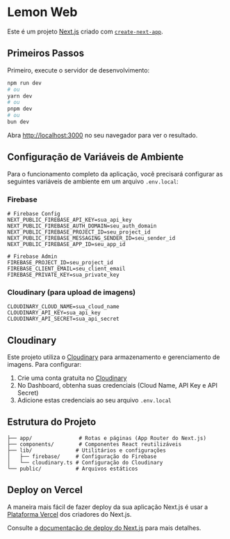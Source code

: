# Lemon Web

Este é um projeto [Next.js](https://nextjs.org) criado com [`create-next-app`](https://nextjs.org/docs/app/api-reference/cli/create-next-app).

## Primeiros Passos

Primeiro, execute o servidor de desenvolvimento:

```bash
npm run dev
# ou
yarn dev
# ou
pnpm dev
# ou
bun dev
```

Abra [http://localhost:3000](http://localhost:3000) no seu navegador para ver o resultado.

## Configuração de Variáveis de Ambiente

Para o funcionamento completo da aplicação, você precisará configurar as seguintes variáveis de ambiente em um arquivo `.env.local`:

### Firebase

```
# Firebase Config
NEXT_PUBLIC_FIREBASE_API_KEY=sua_api_key
NEXT_PUBLIC_FIREBASE_AUTH_DOMAIN=seu_auth_domain
NEXT_PUBLIC_FIREBASE_PROJECT_ID=seu_project_id
NEXT_PUBLIC_FIREBASE_MESSAGING_SENDER_ID=seu_sender_id
NEXT_PUBLIC_FIREBASE_APP_ID=seu_app_id

# Firebase Admin
FIREBASE_PROJECT_ID=seu_project_id
FIREBASE_CLIENT_EMAIL=seu_client_email
FIREBASE_PRIVATE_KEY=sua_private_key
```

### Cloudinary (para upload de imagens)

```
CLOUDINARY_CLOUD_NAME=sua_cloud_name
CLOUDINARY_API_KEY=sua_api_key
CLOUDINARY_API_SECRET=sua_api_secret
```

## Cloudinary

Este projeto utiliza o [Cloudinary](https://cloudinary.com/) para armazenamento e gerenciamento de imagens. Para configurar:

1. Crie uma conta gratuita no [Cloudinary](https://cloudinary.com/users/register/free)
2. No Dashboard, obtenha suas credenciais (Cloud Name, API Key e API Secret)
3. Adicione estas credenciais ao seu arquivo `.env.local`

## Estrutura do Projeto

```
├── app/               # Rotas e páginas (App Router do Next.js)
├── components/        # Componentes React reutilizáveis
├── lib/              # Utilitários e configurações
│   ├── firebase/     # Configuração do Firebase
│   └── cloudinary.ts # Configuração do Cloudinary
└── public/           # Arquivos estáticos
```

## Deploy on Vercel

A maneira mais fácil de fazer deploy da sua aplicação Next.js é usar a [Plataforma Vercel](https://vercel.com/new?utm_medium=default-template&filter=next.js&utm_source=create-next-app&utm_campaign=create-next-app-readme) dos criadores do Next.js.

Consulte a [documentação de deploy do Next.js](https://nextjs.org/docs/app/building-your-application/deploying) para mais detalhes.
